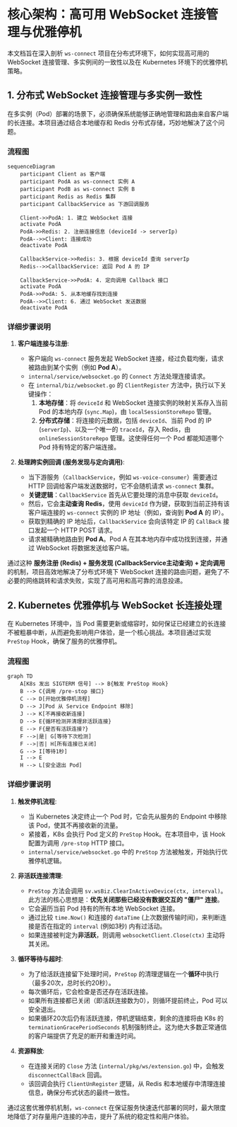# 核心架构：高可用 WebSocket 连接管理与优雅停机

本文档旨在深入剖析 `ws-connect` 项目在分布式环境下，如何实现高可用的 WebSocket 连接管理、多实例间的一致性以及在 Kubernetes 环境下的优雅停机策略。

## 1. 分布式 WebSocket 连接管理与多实例一致性

在多实例（Pod）部署的场景下，必须确保系统能够正确地管理和路由来自客户端的长连接。本项目通过结合本地缓存和 Redis 分布式存储，巧妙地解决了这个问题。

### 流程图

```mermaid
sequenceDiagram
    participant Client as 客户端
    participant PodA as ws-connect 实例 A
    participant PodB as ws-connect 实例 B
    participant Redis as Redis 集群
    participant CallbackService as 下游回调服务

    Client->>PodA: 1. 建立 WebSocket 连接
    activate PodA
    PodA->>Redis: 2. 注册连接信息 (deviceId -> serverIp)
    PodA-->>Client: 连接成功
    deactivate PodA

    CallbackService->>Redis: 3. 根据 deviceId 查询 serverIp
    Redis-->>CallbackService: 返回 Pod A 的 IP
    
    CallbackService->>PodA: 4. 定向调用 Callback 接口
    activate PodA
    PodA->>PodA: 5. 从本地缓存找到连接
    PodA-->>Client: 6. 通过 WebSocket 发送数据
    deactivate PodA
```

### 详细步骤说明

1.  **客户端连接与注册**:
    *   客户端向 `ws-connect` 服务发起 WebSocket 连接，经过负载均衡，请求被路由到某个实例（例如 **Pod A**）。
    *   `internal/service/websocket.go` 的 `Connect` 方法处理连接请求。
    *   在 `internal/biz/websocket.go` 的 `ClientRegister` 方法中，执行以下关键操作：
        1.  **本地存储**：将 `deviceId` 和 WebSocket 连接实例的映射关系存入当前 Pod 的本地内存 (`sync.Map`)，由 `localSessionStoreRepo` 管理。
        2.  **分布式存储**：将连接的元数据，包括 `deviceId`、当前 Pod 的 IP (`serverIp`)、以及一个唯一的 `traceId`，存入 Redis，由 `onlineSessionStoreRepo` 管理。这使得任何一个 Pod 都能知道哪个 Pod 持有特定的客户端连接。

2.  **处理跨实例回调 (服务发现与定向调用)**:
    *   当下游服务（`CallbackService`，例如 `ws-voice-consumer`）需要通过 HTTP 回调给客户端发送数据时，它不会随机请求 `ws-connect` 集群。
    *   **关键逻辑**：`CallbackService` 首先从它要处理的消息中获取 `deviceId`。
    *   然后，它会**主动查询 Redis**，使用 `deviceId` 作为键，获取到当前正持有该客户端连接的 `ws-connect` 实例的 IP 地址（例如，查询到 **Pod A** 的 IP）。
    *   获取到精确的 IP 地址后，`CallbackService` 会向该特定 IP 的 `CallBack` 接口发起一个 HTTP POST 请求。
    *   请求被精确地路由到 **Pod A**。Pod A 在其本地内存中成功找到连接，并通过 WebSocket 将数据发送给客户端。

通过这种 **服务注册 (Redis) + 服务发现 (CallbackService主动查询) + 定向调用** 的机制，项目高效地解决了分布式环境下 WebSocket 连接的路由问题，避免了不必要的网络跳转和请求失败，实现了高可用和高可靠的消息投递。

## 2. Kubernetes 优雅停机与 WebSocket 长连接处理

在 Kubernetes 环境中，当 Pod 需要更新或缩容时，如何保证已经建立的长连接不被粗暴中断，从而避免影响用户体验，是一个核心挑战。本项目通过实现 `PreStop` Hook，确保了服务的优雅停机。

### 流程图

```mermaid
graph TD
    A[K8s 发出 SIGTERM 信号] --> B{触发 PreStop Hook}
    B --> C{调用 /pre-stop 接口}
    C --> D[开始优雅停机流程]
    D --> J[Pod 从 Service Endpoint 移除]
    J --> K[不再接收新连接]
    D --> E{循环检测并清理非活跃连接}
    E --> F{是否有活跃连接?}
    F -->|是| G[等待下次检测]
    F -->|否| H[所有连接已关闭]
    G --> I[等待1秒]
    I --> E
    H --> L[安全退出 Pod]
```

### 详细步骤说明

1.  **触发停机流程**:
    *   当 Kubernetes 决定终止一个 Pod 时，它会先从服务的 Endpoint 中移除该 Pod，使其不再接收新的流量。
    *   紧接着，K8s 会执行 Pod 定义的 `PreStop` Hook。在本项目中，该 Hook 配置为调用 `/pre-stop` HTTP 接口。
    *   `internal/service/websocket.go` 中的 `PreStop` 方法被触发，开始执行优雅停机逻辑。

2.  **非活跃连接清理**:
    *   `PreStop` 方法会调用 `sv.wsBiz.ClearInActiveDevice(ctx, interval)`。此方法的核心思想是：**优先关闭那些已经没有数据交互的 "僵尸" 连接**。
    *   它会遍历当前 Pod 持有的所有本地 WebSocket 连接。
    *   通过比较 `time.Now()` 和连接的 `dataTime` (上次数据传输时间)，来判断连接是否在指定的 `interval` (例如3秒) 内有过活动。
    *   如果连接被判定为**非活跃**，则调用 `websocketClient.Close(ctx)` 主动将其关闭。

3.  **循环等待与超时**:
    *   为了给活跃连接留下处理时间，`PreStop` 的清理逻辑在一个**循环**中执行（最多20次，总时长约20秒）。
    *   每次循环后，它会检查是否还存在活跃连接。
    *   如果所有连接都已关闭（即活跃连接数为0），则循环提前终止，Pod 可以安全退出。
    *   如果循环20次后仍有活跃连接，停机逻辑结束，剩余的连接将由 K8s 的 `terminationGracePeriodSeconds` 机制强制终止。这为绝大多数正常通信的客户端提供了充足的断开和重连时间。

4.  **资源释放**:
    *   在连接关闭的 `Close` 方法 (`internal/pkg/ws/extension.go`) 中，会触发 `disconnectCallBack` 回调。
    *   该回调会执行 `ClientUnRegister` 逻辑，从 Redis 和本地缓存中清理连接信息，确保分布式状态的最终一致性。

通过这套优雅停机机制，`ws-connect` 在保证服务快速迭代部署的同时，最大限度地降低了对存量用户连接的冲击，提升了系统的稳定性和用户体验。